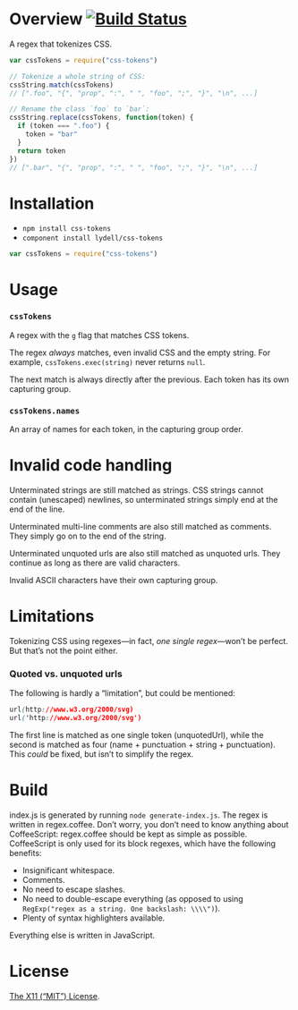 Overview [![Build Status](https://travis-ci.org/lydell/css-tokens.png?branch=master)](https://travis-ci.org/lydell/css-tokens)
========

A regex that tokenizes CSS.

```js
var cssTokens = require("css-tokens")

// Tokenize a whole string of CSS:
cssString.match(cssTokens)
// [".foo", "{", "prop", ":", " ", "foo", ";", "}", "\n", ...]

// Rename the class `foo` to `bar`:
cssString.replace(cssTokens, function(token) {
  if (token === ".foo") {
    token = "bar"
  }
  return token
})
// [".bar", "{", "prop", ":", " ", "foo", ";", "}", "\n", ...]
```


Installation
============

- `npm install css-tokens`
- `component install lydell/css-tokens`

```js
var cssTokens = require("css-tokens")
```


Usage
=====

### `cssTokens` ###

A regex with the `g` flag that matches CSS tokens.

The regex _always_ matches, even invalid CSS and the empty string. For
example, `cssTokens.exec(string)` never returns `null`.

The next match is always directly after the previous. Each token has its own
capturing group.

### `cssTokens.names` ###

An array of names for each token, in the capturing group order.


Invalid code handling
=====================

Unterminated strings are still matched as strings. CSS strings cannot contain
(unescaped) newlines, so unterminated strings simply end at the end of the
line.

Unterminated multi-line comments are also still matched as comments. They
simply go on to the end of the string.

Unterminated unquoted urls are also still matched as unquoted urls. They
continue as long as there are valid characters.

Invalid ASCII characters have their own capturing group.


Limitations
===========

Tokenizing CSS using regexes—in fact, _one single regex_—won’t be
perfect. But that’s not the point either.

### Quoted vs. unquoted urls ###

The following is hardly a “limitation”, but could be mentioned:

```css
url(http://www.w3.org/2000/svg)
url('http://www.w3.org/2000/svg')
```

The first line is matched as one single token (unquotedUrl), while the second
is matched as four (name + punctuation + string + punctuation). This _could_ be
fixed, but isn’t to simplify the regex.


Build
=====

index.js is generated by running `node generate-index.js`. The regex is written
in regex.coffee. Don’t worry, you don’t need to know anything about
CoffeeScript: regex.coffee should be kept as simple as possible. CoffeeScript
is only used for its block regexes, which have the following benefits:

- Insignificant whitespace.
- Comments.
- No need to escape slashes.
- No need to double-escape everything (as opposed to using `RegExp("regex as a
  string. One backslash: \\\\")`).
- Plenty of syntax highlighters available.

Everything else is written in JavaScript.


License
=======

[The X11 (“MIT”) License](LICENSE).
